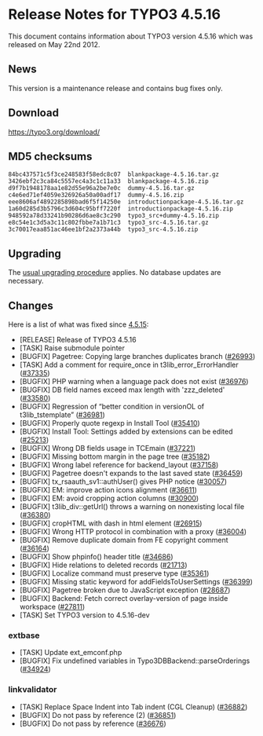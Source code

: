 Release Notes for TYPO3 4.5.16
==============================

This document contains information about TYPO3 version 4.5.16 which was
released on May 22nd 2012.

News
----

This version is a maintenance release and contains bug fixes only.

Download
--------

<https://typo3.org/download/>

MD5 checksums
-------------

    84bc437571c5f3ce248583f58edc8c07  blankpackage-4.5.16.tar.gz
    3426ebf2c3ca84c5557ec4a3c1c11a33  blankpackage-4.5.16.zip
    d9f7b1948178aa1e82d55e96a2be7e0c  dummy-4.5.16.tar.gz
    c4e6ed71ef4059e326926a50a00adf17  dummy-4.5.16.zip
    eee8606af4892285898bad6f5f14250e  introductionpackage-4.5.16.tar.gz
    1a60d285d3b5796c3d604c95bff7220f  introductionpackage-4.5.16.zip
    948592a78d33241b90286d6ae8c3c290  typo3_src+dummy-4.5.16.zip
    e8c54e1c3d5a3c11c802fbbe7a1b71c3  typo3_src-4.5.16.tar.gz
    3c70017eaa851ac46ee1bf2a2373a44b  typo3_src-4.5.16.zip

Upgrading
---------

The [usual upgrading
procedure](https://docs.typo3.org/typo3cms/InstallationGuide/) applies.
No database updates are necessary.

Changes
-------

Here is a list of what was fixed since
[4.5.15](TYPO3_4.5.15 "wikilink"):

-   \[RELEASE\] Release of TYPO3 4.5.16
-   \[TASK\] Raise submodule pointer
-   \[BUGFIX\] Pagetree: Copying large branches duplicates branch
    ([\#26993](https://forge.typo3.org/issues/26993))
-   \[TASK\] Add a comment for require\_once in
    t3lib\_error\_ErrorHandler
    ([\#37335](https://forge.typo3.org/issues/37335))
-   \[BUGFIX\] PHP warning when a language pack does not exist
    ([\#36976](https://forge.typo3.org/issues/36976))
-   \[BUGFIX\] DB field names exceed max length with 'zzz\_deleted'
    ([\#33580](https://forge.typo3.org/issues/33580))
-   \[BUGFIX\] Regression of “better condition in versionOL of
    t3lib\_tstemplate” ([\#36981](https://forge.typo3.org/issues/36981))
-   \[BUGFIX\] Properly quote regexp in Install Tool
    ([\#35410](https://forge.typo3.org/issues/35410))
-   \[BUGFIX\] Install Tool: Settings added by extensions can be edited
    ([\#25213](https://forge.typo3.org/issues/25213))
-   \[BUGFIX\] Wrong DB fields usage in TCEmain
    ([\#37221](https://forge.typo3.org/issues/37221))
-   \[BUGFIX\] Missing bottom margin in the page tree
    ([\#35182](https://forge.typo3.org/issues/35182))
-   \[BUGFIX\] Wrong label reference for backend\_layout
    ([\#37158](https://forge.typo3.org/issues/37158))
-   \[BUGFIX\] Pagetree doesn't expands to the last saved state
    ([\#36459](https://forge.typo3.org/issues/36459))
-   \[BUGFIX\] tx\_rsaauth\_sv1::authUser() gives PHP notice
    ([\#30057](https://forge.typo3.org/issues/30057))
-   \[BUGFIX\] EM: improve action icons alignment
    ([\#36611](https://forge.typo3.org/issues/36611))
-   \[BUGFIX\] EM: avoid cropping action columns
    ([\#30900](https://forge.typo3.org/issues/30900))
-   \[BUGFIX\] t3lib\_div::getUrl() throws a warning on nonexisting
    local file ([\#36380](https://forge.typo3.org/issues/36380))
-   \[BUGFIX\] cropHTML with dash in html element
    ([\#26915](https://forge.typo3.org/issues/26915))
-   \[BUGFIX\] Wrong HTTP protocol in combination with a proxy
    ([\#36004](https://forge.typo3.org/issues/36004))
-   \[BUGFIX\] Remove duplicate domain from FE copyright comment
    ([\#36164](https://forge.typo3.org/issues/36164))
-   \[BUGFIX\] Show phpinfo() header title
    ([\#34686](https://forge.typo3.org/issues/34686))
-   \[BUGFIX\] Hide relations to deleted records
    ([\#21713](https://forge.typo3.org/issues/21713))
-   \[BUGFIX\] Localize command must preserve type
    ([\#35361](https://forge.typo3.org/issues/35361))
-   \[BUGFIX\] Missing static keyword for addFieldsToUserSettings
    ([\#36399](https://forge.typo3.org/issues/36399))
-   \[BUGFIX\] Pagetree broken due to JavaScript exception
    ([\#28687](https://forge.typo3.org/issues/28687))
-   \[BUGFIX\] Backend: Fetch correct overlay-version of page inside
    workspace ([\#27811](https://forge.typo3.org/issues/27811))
-   \[TASK\] Set TYPO3 version to 4.5.16-dev

### extbase

-   \[TASK\] Update ext\_emconf.php
-   \[BUGFIX\] Fix undefined variables in Typo3DBBackend::parseOrderings
    ([\#34924](https://forge.typo3.org/issues/34924))

### linkvalidator

-   \[TASK\] Replace Space Indent into Tab indent (CGL Cleanup)
    ([\#36882](https://forge.typo3.org/issues/36882))
-   \[BUGFIX\] Do not pass by reference (2)
    ([\#36851](https://forge.typo3.org/issues/36851))
-   \[BUGFIX\] Do not pass by reference
    ([\#36676](https://forge.typo3.org/issues/36676))


